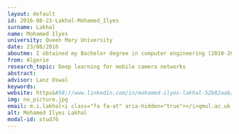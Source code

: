 ```yaml
---
layout: default 
id: 2016-08-23-Lakhal-Mohamed_Ilyes
surname: Lakhal
name: Mohamed Ilyes
university: Queen Mary University
date: 23/08/2016
aboutme: I obtained my Bachelor degree in computer engineering (2010-2015) and the Master degree in computer science (2014-2015) from \xc3\x89cole nationale sup\xc3\xa9rieure d'informatique, Algeria. After graduation, I spent a year collaborating with MLCV and HuPBA during which I worked on image classification, and action recognition using deep learning
from: Algerie
research_topic: Deep learning for mobile camera networks
abstract: 
advisor: Lanz Oswal
keywords: 
website: https&#58;//www.linkedin.com/in/mohamed-ilyes-lakhal-52b82aab/
img: no_picture.jpg
email: m.i.lakhal<i class="fa fa-at" aria-hidden="true"></i>qmul.ac.uk
alt: Mohamed Ilyes Lakhal
modal-id: stud76
---
```

